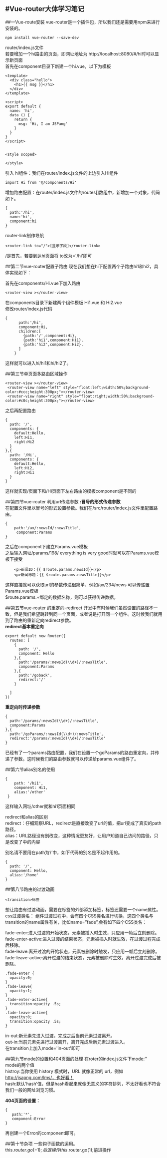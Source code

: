 #Vue-router大体学习笔记
---
##一Vue-route安装
vue-router是一个插件包，所以我们还是需要用npm来进行安装的。  

	npm install vue-router --save-dev

router/index.js文件  
若要增加一个hi路由的页面，即网址地址为 http://localhost:8080/#/hi时可以显示新页面  
首先在component目录下新建一个hi.vue，以下为模板

	<template>
	  <div class="hello">
	    <h1>{{ msg }}</h1>
	  </div>
	</template>
	 
	<script>
	export default {
	  name: 'hi',
	  data () {
	    return {
	      msg: 'Hi, I am JSPang'
	    }
	  }
	}
	</script>
	 
	 
	<style scoped>
	 
	</style>

引入 hi组件：我们在router/index.js文件的上边引入Hi组件

	import Hi from '@/components/Hi'
增加路由配置：在router/index.js文件的routes[]数组中，新增加一个对象，代码如下。

	{
	  path:'/hi',
	  name:'hi',
	  component:hi
	}

router-link制作导航
 	
	<router-link to="/">[显示字段]</router-link>
/是首先，若要到达hi页面将 to改为='/hi'即可


##第二节vue-router配置子路由
现在我们想在hi下配置两个子路由hi1和hi2，具体实现如下：

首先在components/Hi.vue下加入路由
  
	<router-view ></router-view>

在components目录下新建两个组件模板 Hi1.vue 和 Hi2.vue  
修改router/index.js代码

	{
	      path:'/hi',
	      component:Hi,
	      children:[
	        {path:'/',component:Hi},
	        {path:'hi1',component:Hi1},
	        {path:'hi2',component:Hi2},
	      ]
	    }

这样就可以进入hi/hi1和hi/hi2了。

##第三节单页面多路由区域操作

	<router-view ></router-view>
	 <router-view name="left" style="float:left;width:50%;background-color:#ccc;height:300px;"></router-view>
	 <router-view name="right" style="float:right;width:50%;background-color:#c0c;height:300px;"></router-view>

之后再配置路由

    {
      path: '/',
      components: {
        default:Hello,
        left:Hi1,
        right:Hi2
      }
    },{
      path: '/Hi',
      components: {
        default:Hello,
        left:Hi2,
        right:Hi1
      }
    }
这样就实现/页面下和/Hi页面下左右路由的模板component是不同的

##第四节vue-router 利用url传递参数
**:冒号的形式传递参数**  
在配置文件里以冒号的形式设置参数。我们在/src/router/index.js文件里配置路由。

	{
	    path:'/ax/:newsId/:newsTitle',
	     component:Params
	}
之后在component下建立Params.vue模板  
之后输入网址/params/198/ everything is very good时就可以在Params.vue模板下接受

        <p>新闻ID：{{ $route.params.newsId}}</p>
        <p>新闻标题：{{ $route.params.newsTitle}}</p>
这样直接就可以获取url的参数传递很简单，例如/ax/234/news 可以传递置Params.vue模板  
$route.params.+绑定的数据名称，则可以获得传递数据。


##第五节vue-router 的重定向-redirect
开发中有时候我们虽然设置的路径不一致，但是我们希望跳转到同一个页面，或者说是打开同一个组件。这时候我们就用到了路由的重新定向redirect参数。  
**redirect基本重定向**

	export default new Router({
	  routes: [
	    {
	      path: '/',
	      component: Hello
	    },{
	      path:'/params/:newsId(\\d+)/:newsTitle',
	      component:Params
	    },{
	      path:'/goback',
	      redirect:'/'
	    }
	 
	  ]
	})

**重定向时传递参数**

	{
	  path:'/params/:newsId(\\d+)/:newsTitle',
	  component:Params
	},{
	  path:'/goParams/:newsId(\\d+)/:newsTitle',
	  redirect:'/params/:newsId(\\d+)/:newsTitle'
	}
已经有了一个params路由配置，我们在设置一个goParams的路由重定向，并传递了参数。这时候我们的路由参数就可以传递给params.vue组件了。

##第六节alias别名的使用

	{
	    path: '/hi1',
	    component: Hi1,
	    alias:'/other'
	 }
这样输入网址/other就和hi1页面相同

redirect和alias的区别  
redirect：仔细观察URL，redirect是直接改变了url的值，把url变成了真实的path路径。  
alias：URL路径没有别改变，这种情况更友好，让用户知道自己访问的路径，只是改变了<router-view>中的内容  


别名请不要用在path为’/’中，如下代码的别名是不起作用的。

	{
	  path: '/',
	  component: Hello,
	  alias:'/home'
	}

##第八节路由的过渡动画

	<transition>标签  
想让路由有过渡动画，需要在<router-view>标签的外部添加<transition>标签，标签还需要一个name属性。  
css过渡类名：
组件过渡过程中，会有四个CSS类名进行切换，这四个类名与transition的name属性有关，比如name=”fade”,会有如下四个CSS类名：  

fade-enter:进入过渡的开始状态，元素被插入时生效，只应用一帧后立刻删除。   
fade-enter-active:进入过渡的结束状态，元素被插入时就生效，在过渡过程完成后移除。  
fade-leave:离开过渡的开始状态，元素被删除时触发，只应用一帧后立刻删除。  
fade-leave-active:离开过渡的结束状态，元素被删除时生效，离开过渡完成后被删除。  
	
	.fade-enter {
	  opacity:0;
	}
	.fade-leave{
	  opacity:1;
	}
	.fade-enter-active{
	  transition:opacity .5s;
	}
	.fade-leave-active{
	  opacity:0;
	  transition:opacity .5s;
	}
in-out:新元素先进入过渡，完成之后当前元素过渡离开。  
out-in:当前元素先进行过渡离开，离开完成后新元素过渡进入。  
在transition上加入mode='in-out'即可

##第九节mode的设置和404页面的处理
在roter的index.js文件下mode:''  
mode的两个值  
histroy:当你使用 history 模式时，URL 就像正常的 url，例如 http://jsapng.com/lms/，也好看！  
hash:默认’hash’值，但是hash看起来就像无意义的字符排列，不太好看也不符合我们一般的网址浏览习惯。   

**404页面的设置：**  

	{
	   path:'*',
	   component:Error
	}
再创建一个Error的component即可。  

##第十节杂项
一些钩子函数的运用。  
this.$router.go(-1);后退操作  
this.$router.go(1);前进操作  
